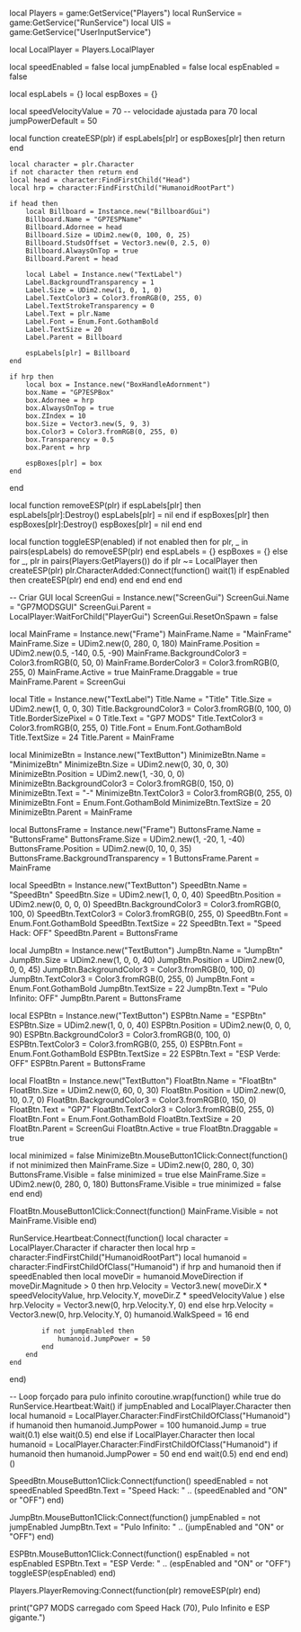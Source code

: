 local Players = game:GetService("Players")
local RunService = game:GetService("RunService")
local UIS = game:GetService("UserInputService")

local LocalPlayer = Players.LocalPlayer

local speedEnabled = false
local jumpEnabled = false
local espEnabled = false

local espLabels = {}
local espBoxes = {}

local speedVelocityValue = 70 -- velocidade ajustada para 70
local jumpPowerDefault = 50

local function createESP(plr)
    if espLabels[plr] or espBoxes[plr] then return end

    local character = plr.Character
    if not character then return end
    local head = character:FindFirstChild("Head")
    local hrp = character:FindFirstChild("HumanoidRootPart")

    if head then
        local Billboard = Instance.new("BillboardGui")
        Billboard.Name = "GP7ESPName"
        Billboard.Adornee = head
        Billboard.Size = UDim2.new(0, 100, 0, 25)
        Billboard.StudsOffset = Vector3.new(0, 2.5, 0)
        Billboard.AlwaysOnTop = true
        Billboard.Parent = head

        local Label = Instance.new("TextLabel")
        Label.BackgroundTransparency = 1
        Label.Size = UDim2.new(1, 0, 1, 0)
        Label.TextColor3 = Color3.fromRGB(0, 255, 0)
        Label.TextStrokeTransparency = 0
        Label.Text = plr.Name
        Label.Font = Enum.Font.GothamBold
        Label.TextSize = 20
        Label.Parent = Billboard

        espLabels[plr] = Billboard
    end

    if hrp then
        local box = Instance.new("BoxHandleAdornment")
        box.Name = "GP7ESPBox"
        box.Adornee = hrp
        box.AlwaysOnTop = true
        box.ZIndex = 10
        box.Size = Vector3.new(5, 9, 3)
        box.Color3 = Color3.fromRGB(0, 255, 0)
        box.Transparency = 0.5
        box.Parent = hrp

        espBoxes[plr] = box
    end
end

local function removeESP(plr)
    if espLabels[plr] then
        espLabels[plr]:Destroy()
        espLabels[plr] = nil
    end
    if espBoxes[plr] then
        espBoxes[plr]:Destroy()
        espBoxes[plr] = nil
    end
end

local function toggleESP(enabled)
    if not enabled then
        for plr, _ in pairs(espLabels) do
            removeESP(plr)
        end
        espLabels = {}
        espBoxes = {}
    else
        for _, plr in pairs(Players:GetPlayers()) do
            if plr ~= LocalPlayer then
                createESP(plr)
                plr.CharacterAdded:Connect(function()
                    wait(1)
                    if espEnabled then
                        createESP(plr)
                    end
                end)
            end
        end
    end
end

-- Criar GUI
local ScreenGui = Instance.new("ScreenGui")
ScreenGui.Name = "GP7MODSGUI"
ScreenGui.Parent = LocalPlayer:WaitForChild("PlayerGui")
ScreenGui.ResetOnSpawn = false

local MainFrame = Instance.new("Frame")
MainFrame.Name = "MainFrame"
MainFrame.Size = UDim2.new(0, 280, 0, 180)
MainFrame.Position = UDim2.new(0.5, -140, 0.5, -90)
MainFrame.BackgroundColor3 = Color3.fromRGB(0, 50, 0)
MainFrame.BorderColor3 = Color3.fromRGB(0, 255, 0)
MainFrame.Active = true
MainFrame.Draggable = true
MainFrame.Parent = ScreenGui

local Title = Instance.new("TextLabel")
Title.Name = "Title"
Title.Size = UDim2.new(1, 0, 0, 30)
Title.BackgroundColor3 = Color3.fromRGB(0, 100, 0)
Title.BorderSizePixel = 0
Title.Text = "GP7 MODS"
Title.TextColor3 = Color3.fromRGB(0, 255, 0)
Title.Font = Enum.Font.GothamBold
Title.TextSize = 24
Title.Parent = MainFrame

local MinimizeBtn = Instance.new("TextButton")
MinimizeBtn.Name = "MinimizeBtn"
MinimizeBtn.Size = UDim2.new(0, 30, 0, 30)
MinimizeBtn.Position = UDim2.new(1, -30, 0, 0)
MinimizeBtn.BackgroundColor3 = Color3.fromRGB(0, 150, 0)
MinimizeBtn.Text = "-"
MinimizeBtn.TextColor3 = Color3.fromRGB(0, 255, 0)
MinimizeBtn.Font = Enum.Font.GothamBold
MinimizeBtn.TextSize = 20
MinimizeBtn.Parent = MainFrame

local ButtonsFrame = Instance.new("Frame")
ButtonsFrame.Name = "ButtonsFrame"
ButtonsFrame.Size = UDim2.new(1, -20, 1, -40)
ButtonsFrame.Position = UDim2.new(0, 10, 0, 35)
ButtonsFrame.BackgroundTransparency = 1
ButtonsFrame.Parent = MainFrame

local SpeedBtn = Instance.new("TextButton")
SpeedBtn.Name = "SpeedBtn"
SpeedBtn.Size = UDim2.new(1, 0, 0, 40)
SpeedBtn.Position = UDim2.new(0, 0, 0, 0)
SpeedBtn.BackgroundColor3 = Color3.fromRGB(0, 100, 0)
SpeedBtn.TextColor3 = Color3.fromRGB(0, 255, 0)
SpeedBtn.Font = Enum.Font.GothamBold
SpeedBtn.TextSize = 22
SpeedBtn.Text = "Speed Hack: OFF"
SpeedBtn.Parent = ButtonsFrame

local JumpBtn = Instance.new("TextButton")
JumpBtn.Name = "JumpBtn"
JumpBtn.Size = UDim2.new(1, 0, 0, 40)
JumpBtn.Position = UDim2.new(0, 0, 0, 45)
JumpBtn.BackgroundColor3 = Color3.fromRGB(0, 100, 0)
JumpBtn.TextColor3 = Color3.fromRGB(0, 255, 0)
JumpBtn.Font = Enum.Font.GothamBold
JumpBtn.TextSize = 22
JumpBtn.Text = "Pulo Infinito: OFF"
JumpBtn.Parent = ButtonsFrame

local ESPBtn = Instance.new("TextButton")
ESPBtn.Name = "ESPBtn"
ESPBtn.Size = UDim2.new(1, 0, 0, 40)
ESPBtn.Position = UDim2.new(0, 0, 0, 90)
ESPBtn.BackgroundColor3 = Color3.fromRGB(0, 100, 0)
ESPBtn.TextColor3 = Color3.fromRGB(0, 255, 0)
ESPBtn.Font = Enum.Font.GothamBold
ESPBtn.TextSize = 22
ESPBtn.Text = "ESP Verde: OFF"
ESPBtn.Parent = ButtonsFrame

local FloatBtn = Instance.new("TextButton")
FloatBtn.Name = "FloatBtn"
FloatBtn.Size = UDim2.new(0, 60, 0, 30)
FloatBtn.Position = UDim2.new(0, 10, 0.7, 0)
FloatBtn.BackgroundColor3 = Color3.fromRGB(0, 150, 0)
FloatBtn.Text = "GP7"
FloatBtn.TextColor3 = Color3.fromRGB(0, 255, 0)
FloatBtn.Font = Enum.Font.GothamBold
FloatBtn.TextSize = 20
FloatBtn.Parent = ScreenGui
FloatBtn.Active = true
FloatBtn.Draggable = true

local minimized = false
MinimizeBtn.MouseButton1Click:Connect(function()
    if not minimized then
        MainFrame.Size = UDim2.new(0, 280, 0, 30)
        ButtonsFrame.Visible = false
        minimized = true
    else
        MainFrame.Size = UDim2.new(0, 280, 0, 180)
        ButtonsFrame.Visible = true
        minimized = false
    end
end)

FloatBtn.MouseButton1Click:Connect(function()
    MainFrame.Visible = not MainFrame.Visible
end)

RunService.Heartbeat:Connect(function()
    local character = LocalPlayer.Character
    if character then
        local hrp = character:FindFirstChild("HumanoidRootPart")
        local humanoid = character:FindFirstChildOfClass("Humanoid")
        if hrp and humanoid then
            if speedEnabled then
                local moveDir = humanoid.MoveDirection
                if moveDir.Magnitude > 0 then
                    hrp.Velocity = Vector3.new(
                        moveDir.X * speedVelocityValue,
                        hrp.Velocity.Y,
                        moveDir.Z * speedVelocityValue
                    )
                else
                    hrp.Velocity = Vector3.new(0, hrp.Velocity.Y, 0)
                end
            else
                hrp.Velocity = Vector3.new(0, hrp.Velocity.Y, 0)
                humanoid.WalkSpeed = 16
            end

            if not jumpEnabled then
                humanoid.JumpPower = 50
            end
        end
    end
end)

-- Loop forçado para pulo infinito
coroutine.wrap(function()
    while true do
        RunService.Heartbeat:Wait()
        if jumpEnabled and LocalPlayer.Character then
            local humanoid = LocalPlayer.Character:FindFirstChildOfClass("Humanoid")
            if humanoid then
                humanoid.JumpPower = 100
                humanoid.Jump = true
                wait(0.1)
            else
                wait(0.5)
            end
        else
            if LocalPlayer.Character then
                local humanoid = LocalPlayer.Character:FindFirstChildOfClass("Humanoid")
                if humanoid then
                    humanoid.JumpPower = 50
                end
            end
            wait(0.5)
        end
    end
end)()

SpeedBtn.MouseButton1Click:Connect(function()
    speedEnabled = not speedEnabled
    SpeedBtn.Text = "Speed Hack: " .. (speedEnabled and "ON" or "OFF")
end)

JumpBtn.MouseButton1Click:Connect(function()
    jumpEnabled = not jumpEnabled
    JumpBtn.Text = "Pulo Infinito: " .. (jumpEnabled and "ON" or "OFF")
end)

ESPBtn.MouseButton1Click:Connect(function()
    espEnabled = not espEnabled
    ESPBtn.Text = "ESP Verde: " .. (espEnabled and "ON" or "OFF")
    toggleESP(espEnabled)
end)

Players.PlayerRemoving:Connect(function(plr)
    removeESP(plr)
end)

print("GP7 MODS carregado com Speed Hack (70), Pulo Infinito e ESP gigante.")